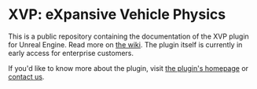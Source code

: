 # XVP: eXpansive Vehicle Physics

This is a public repository containing the documentation of the XVP plugin for Unreal Engine. Read more on [the wiki](https://github.com/raving-bots/xvp/wiki).
The plugin itself is currently in early access for enterprise customers.

If you'd like to know more about the plugin, visit [the plugin's homepage](https://ravingbots.com/xvp-expansive-vehicle-physics-for-unreal-engine/) 
or [contact us](mailto:contact@ravingbots.com).
